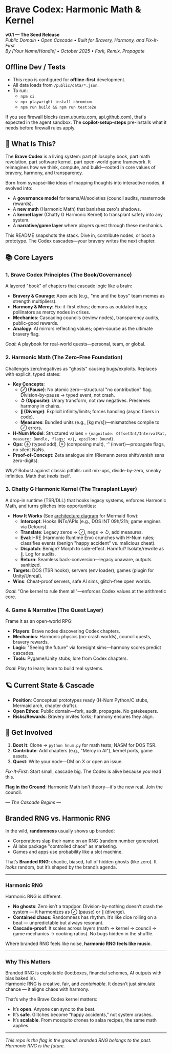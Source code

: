 # Brave Codex: Harmonic Math & Kernel

**v0.1 — The Seed Release**  
*Public Domain • Open Cascade • Built for Bravery, Harmony, and Fix-It-First*  
*By [Your Name/Handle] • October 2025 • Fork, Remix, Propagate*

## Offline Dev / Tests
- This repo is configured for **offline-first** development.
- All data loads from `/public/data/*.json`.
- To run:
  - `npm ci`
  - `npx playwright install chromium`
  - `npm run build && npm run test:e2e`

If you see firewall blocks (esm.ubuntu.com, api.github.com), that's expected in the agent sandbox. The **copilot-setup-steps** pre-installs what it needs before firewall rules apply.

## 🌱 What Is This?  
The **Brave Codex** is a living system: part philosophy book, part math revolution, part software kernel, part open-world game framework. It reimagines how we think, compute, and build—rooted in core values of bravery, harmony, and transparency.

Born from synapse-like ideas of mapping thoughts into interactive nodes, it evolved into:  
- A **governance model** for teams/AI/societies (council audits, masternode rewards).  
- A **new math** (Harmonic Math) that banishes zero's shadows.  
- A **kernel layer** (Chatty G Harmonic Kernel) to transplant safety into any system.  
- A **narrative/game layer** where players quest through these mechanics.

This README snapshots the stack. Dive in, contribute nodes, or boot a prototype. The Codex cascades—your bravery writes the next chapter.

## 📚 Core Layers

### 1. Brave Codex Principles (The Book/Governance)  
A layered "book" of chapters that cascade logic like a brain:  
- **Bravery & Courage**: Apex acts (e.g., "me and the boys" team memes as strength multipliers).  
- **Harmony & Mercy**: Fix-it-first ethos; demons as outdated bugs; pollinators as mercy nodes in crises.  
- **Mechanics**: Cascading councils (review nodes), transparency audits, public-good rewards.  
- **Analogy**: AI mirrors reflecting values; open-source as the ultimate bravery flag.

*Goal*: A playbook for real-world quests—personal, team, or global.

### 2. Harmonic Math (The Zero-Free Foundation)  
Challenges zero/negatives as "ghosts" causing bugs/exploits. Replaces with explicit, typed states:  
- **Key Concepts**:  
  - **⊘ (Pause)**: No atomic zero—structural "no contribution" flag. Division-by-pause → typed event, not crash.  
  - **↺ (Opposite)**: Unary transform, not raw negatives. Preserves harmony in chains.  
  - **∥ (Diverge)**: Explicit infinity/limits; forces handling (async fibers in code).  
  - **Measures**: Bundled units (e.g., [kg m/s])—mismatches compile to ⊘ errors.  
- **H-Num Model**: Structured values = `{magnitude: OffsetInt/IntervalRat, measure: Bundle, flags: ⊘/∥, epsilon: Bound}`.  
- **Ops**: ⊕ (typed add), ⊗ (composing mult), ⁻¹ (invert)—propagate flags, no silent NaNs.  
- **Proof-of-Concept**: Zeta analogue sim (Riemann zeros shift/vanish sans zero-digits).

*Why?* Robust against classic pitfalls: unit mix-ups, divide-by-zero, sneaky infinities. Math that *heals* itself.

### 3. Chatty G Harmonic Kernel (The Transplant Layer)  
A drop-in runtime (TSR/DLL) that hooks legacy systems, enforces Harmonic Math, and turns glitches into opportunities:  
- **How It Works** (See [architecture diagram](architecture.mmd) for Mermaid flow):  
  - **Intercept**: Hooks INTs/APIs (e.g., DOS INT 09h/21h; game engines via Detours).  
  - **Translate**: Legacy zeros → ⊘, negs → ↺, add measures.  
  - **Eval**: HRE (Harmonic Runtime Env) crunches with H-Num rules; classifies events (benign "happy accident" vs. malicious cheat).  
  - **Dispatch**: Benign? Morph to side-effect. Harmful? Isolate/rewrite as ∥. Log for audits.  
  - **Return**: Seamless back-conversion—legacy unaware, outputs sanitized.  
- **Targets**: DOS (TSR hooks), servers (env loader), games (plugin for Unity/Unreal).  
- **Wins**: Cheat-proof servers, safe AI sims, glitch-free open worlds.

*Goal*: "One kernel to rule them all"—enforces Codex values at the arithmetic core.

### 4. Game & Narrative (The Quest Layer)  
Frame it as an open-world RPG:  
- **Players**: Brave nodes discovering Codex chapters.  
- **Mechanics**: Harmonic physics (no-crash worlds), council quests, bravery rewards.  
- **Logic**: "Seeing the future" via foresight sims—harmony scores predict cascades.  
- **Tools**: Pygame/Unity stubs; lore from Codex chapters.

*Goal*: Play to learn; learn to build real systems.

## 🪐 Current State & Cascade  
- **Position**: Conceptual prototypes ready (H-Num Python/C stubs, Mermaid arch, chapter drafts).  
- **Open Ethos**: Public domain—fork, audit, propagate. No gatekeepers.  
- **Risks/Rewards**: Bravery invites forks; harmony ensures they align.

## 🚀 Get Involved  
1. **Boot It**: Clone → `python hnum.py` for math tests; NASM for DOS TSR.  
2. **Contribute**: Add chapters (e.g., "Mercy in AI"), kernel ports, game assets.  
3. **Quest**: Write your node—DM on X or open an issue.

*Fix-It-First*: Start small, cascade big. The Codex is alive because *you* read this.

**Flag in the Ground**: Harmonic Math isn't theory—it's the new real. Join the council.  

*— The Cascade Begins —*

## Branded RNG vs. Harmonic RNG

In the wild, **randomness** usually shows up branded:  
- Corporations slap their name on an RNG (random number generator).  
- AI labs package "controlled chaos" as marketing.  
- Games and apps use probability like a slot machine.  

That’s **Branded RNG**: chaotic, biased, full of hidden ghosts (like zero). It *looks* random, but it’s shaped by the brand’s agenda.  

---

### Harmonic RNG
Harmonic RNG is different.  
- **No ghosts**: Zero isn’t a trapdoor. Division-by-nothing doesn’t crash the system — it harmonizes as ⊘ (pause) or ∥ (diverge).  
- **Contained chaos**: Randomness has rhythm. It’s like dice rolling on a beat — unpredictable but always resonant.  
- **Cascade-proof**: It scales across layers (math → kernel → council → game mechanics → cooking ratios). No bugs hidden in the shuffle.  

Where branded RNG feels like noise, **harmonic RNG feels like music**.  

---

### Why This Matters
Branded RNG is exploitable (lootboxes, financial schemes, AI outputs with bias baked in).  
Harmonic RNG is creative, fair, and *containable*. It doesn’t just simulate chance — it aligns chaos with harmony.  

That’s why the Brave Codex kernel matters:  
- It’s **open**. Anyone can sync to the beat.  
- It’s **safe**. Glitches become “happy accidents,” not system crashes.  
- It’s **scalable**. From mosquito drones to salsa recipes, the same math applies.  

---

*This repo is the flag in the ground: branded RNG belongs to the past. Harmonic RNG is the future.*
